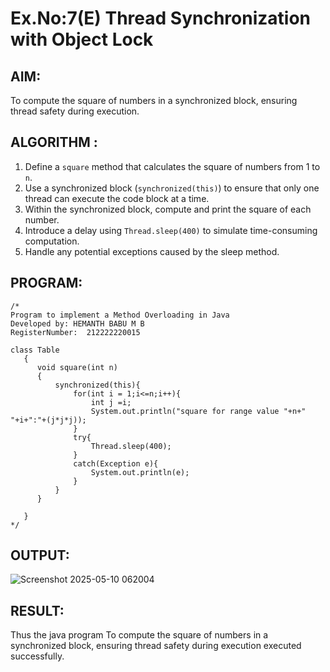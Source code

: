 # Ex.No:7(E)  Thread Synchronization with Object Lock

## AIM:
To compute the square of numbers in a synchronized block, ensuring thread safety during execution.
## ALGORITHM :

1. Define a `square` method that calculates the square of numbers from 1 to `n`.
2. Use a synchronized block (`synchronized(this)`) to ensure that only one thread can execute the code block at a time.
3. Within the synchronized block, compute and print the square of each number.
4. Introduce a delay using `Thread.sleep(400)` to simulate time-consuming computation.
5. Handle any potential exceptions caused by the sleep method.



## PROGRAM:
 ```
/*
Program to implement a Method Overloading in Java
Developed by: HEMANTH BABU M B
RegisterNumber:  212222220015

class Table
    {  
       void square(int n)
       {
           synchronized(this){
               for(int i = 1;i<=n;i++){
                   int j =i;
                   System.out.println("square for range value "+n+" "+i+":"+(j*j*j));
               }
               try{
                   Thread.sleep(400);
               }
               catch(Exception e){
                   System.out.println(e);
               }
           }
       }
             
    }
*/
```

## OUTPUT:

![Screenshot 2025-05-10 062004](https://github.com/user-attachments/assets/e03db657-a127-466b-8f8d-10cf9396a295)


## RESULT:

Thus the  java program To compute the square of numbers in a synchronized block, ensuring thread safety during execution executed successfully.


